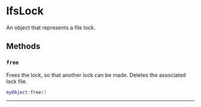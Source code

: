 <!---
	This file is autogenerated. Do not edit this file manually. Your changes will be ignored.
	More information: https://github.com/MWSE/MWSE/tree/master/docs
-->

# lfsLock

An object that represents a file lock.

## Methods

### `free`

Frees the lock, so that another lock can be made. Deletes the associated lock file.

```lua
myObject:free()
```

***

